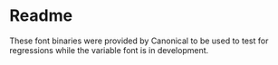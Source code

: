 # Readme

These font binaries were provided by Canonical to be used to test for regressions while the variable font is in development.